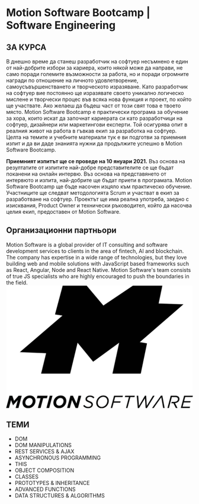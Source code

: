 

# Motion Software Bootcamp | Software Engineering

## ЗА КУРСА
В днешно време да станеш разработчик на софтуер несъмнено е един от най-добрите избори за кариера, които някой може да направи, не само поради големите възможности за работа, но и поради огромните награди по отношение на личното удовлетворение, самоусъвършенстването и творческото изразяване. Като разработчик на софтуер вие постоянно ще изразявате своето уникално логическо мислене и творчески процес във всяка нова функция и проект, по който ще участвате. Ако желаеш да бъдеш част от този свят това е твоето място. Motion Software Bootcamp е практически програма за обучение за хора, които искат да започнат кариерата си като разработчици на софтуер, дизайнери или маркетингови експерти. Той осигурява опит в реалния живот на работа в гъвкав екип за разработка на софтуер. Целта на темите и учебните материали тук е ви подготви за приемния изпит и да ви даде знанията нужни да продължите успешно в Motion Software Bootcamp.

**Приемният изпитът ще се проведе на 10 януари 2021.** Въз основа на резултатите от изпитите най-добре представителите се ще бъдат поканени на онлайн интервю. Въз основа на представянето от интервюто и изпита, най-добрите ще бъдат приети в програмата. Motion Software Bootcamp ще бъде насочен изцяло към практическо обучение. Участниците ще следват методологията Scrum и участват в екип за разработване на софтуер. Проектът ще има реална употреба, заедно с изисквания, Product Owner и технически ръководител, който да насочва целия екип, предоставен от Motion Software.

## Организационни партньори
Motion Software is a global provider of IT consulting and software development services to clients in the area of fintech, AI and blockchain. The company has expertise in a wide range of technologies, but they love building web and mobile solutions with JavaScript based frameworks such as React, Angular, Node and React Native. Motion Software's team consists of true JS specialists who are highly encouraged to push the boundaries in the field.
<a href="https://motion-software.com/">
    <img src="https://github.com/BoykoPetevBoev/SoftUni-Motion-Software-Bootcamp/blob/main/_README/motionlogo.png">
</a>

## ТЕМИ

- DOM
- DOM MANIPULATIONS
- REST SERVICES & AJAX
- ASYNCHRONOUS PROGRAMMING
- THIS
- OBJECT COMPOSITION
- CLASSES
- PROTOTYPES & INHERITANCE
- ADVANCED FUNCTIONS
- DATA STRUCTURES & ALGORITHMS
